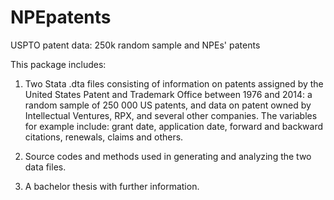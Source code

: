 # NPEpatents
USPTO patent data: 250k random sample and NPEs' patents

This package includes:

1) Two Stata .dta files consisting of information on patents assigned by the United States Patent and Trademark Office between 1976 and 2014: a random sample of 250 000 US patents, and data on patent owned by Intellectual Ventures, RPX, and several other companies. The variables for example include: grant date, application date, forward and backward citations, renewals, claims and others.

2) Source codes and methods used in generating and analyzing the two data files.

3) A bachelor thesis with further information.
